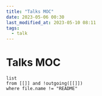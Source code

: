 ```yaml
---
title: "Talks MOC"
date: 2023-05-06 00:30
last_modified_at: 2023-05-10 08:11
tags:
  - talk
---
```


# Talks MOC

```dataview
list
from [[]] and !outgoing([[]])
where file.name != "README"
```
